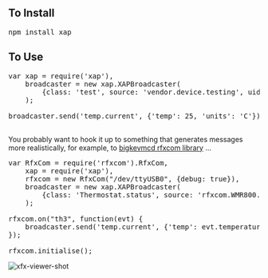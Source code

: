 ## To Install

<pre>
npm install xap
</pre>

## To Use

<pre>
var xap = require('xap'),
    broadcaster = new xap.XAPBroadcaster(
        {class: 'test', source: 'vendor.device.testing', uid: 'FF123400'}
    );

broadcaster.send('temp.current', {'temp': 25, 'units': 'C'});

</pre>

You probably want to hook it up to something that generates messages more realistically, for example, to [bigkevmcd rfxcom library](https://github.com/bigkevmcd/node-rfxcom) ...

<pre>
var RfxCom = require('rfxcom').RfxCom,
    xap = require('xap'),
    rfxcom = new RfxCom("/dev/ttyUSB0", {debug: true}),
    broadcaster = new xap.XAPBroadcaster(
        {class: 'Thermostat.status', source: 'rfxcom.WMR800.external', uid: 'FF123400'}
    );

rfxcom.on("th3", function(evt) {
    broadcaster.send('temp.current', {'temp': evt.temperature, 'units': 'C'});
});

rfxcom.initialise();
</pre>

![xfx-viewer-shot](http://antsman.github.io/node-xap/xfx-viewer-xap-demo.png)
